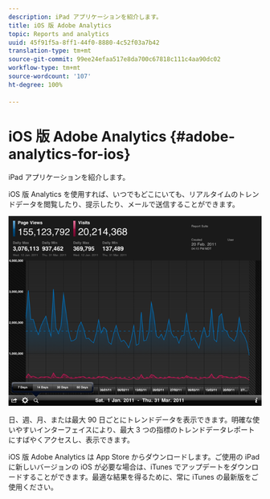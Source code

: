 ```yaml
---
description: iPad アプリケーションを紹介します。
title: iOS 版 Adobe Analytics
topic: Reports and analytics
uuid: 45f91f5a-8ff1-44f0-8880-4c52f03a7b42
translation-type: tm+mt
source-git-commit: 99ee24efaa517e8da700c67818c111c4aa90dc02
workflow-type: tm+mt
source-wordcount: '107'
ht-degree: 100%

---
```



# iOS 版 Adobe Analytics {#adobe-analytics-for-ios}

iPad アプリケーションを紹介します。

iOS 版 Analytics を使用すれば、いつでもどこにいても、リアルタイムのトレンドデータを閲覧したり、提示したり、メールで送信することができます。

![](assets/ipad.png)

日、週、月、または最大 90 日ごとにトレンドデータを表示できます。明確な使いやすいインターフェイスにより、最大 3 つの指標のトレンドデータレポートにすばやくアクセスし、表示できます。

iOS 版 Adobe Analytics は App Store からダウンロードします。ご使用の iPad に新しいバージョンの iOS が必要な場合は、iTunes でアップデートをダウンロードすることができます。最適な結果を得るために、常に iTunes の最新版をご使用ください。
